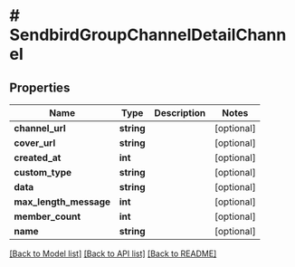 # # SendbirdGroupChannelDetailChannel

## Properties

Name | Type | Description | Notes
------------ | ------------- | ------------- | -------------
**channel_url** | **string** |  | [optional]
**cover_url** | **string** |  | [optional]
**created_at** | **int** |  | [optional]
**custom_type** | **string** |  | [optional]
**data** | **string** |  | [optional]
**max_length_message** | **int** |  | [optional]
**member_count** | **int** |  | [optional]
**name** | **string** |  | [optional]

[[Back to Model list]](../../README.md#models) [[Back to API list]](../../README.md#endpoints) [[Back to README]](../../README.md)
